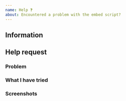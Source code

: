 ```yaml
---
name: Help ❓
about: Encountered a problem with the embed script?
---
```


<!-- Don't write inside the arrows as they will be hidden when you post your issue.

If you are in need of help, please follow the following steps:

1.  Fill out the template.
      This will help us understand what problem you've encountered and help us
      find a solution.

2.  Delete this line and all above lines before posting your issue! -->

## Information
<!-- Head to https://www.whatismybrowser.com/ and copy/paste the
  'Send this link to Tech Support to share your system info:' link here -->

## Help request

### Problem
<!-- What problem did you encounter? -->

### What I have tried
<!-- What have you tried so far? -->

### Screenshots
<!-- If relevant, include any screenshots here. -->
